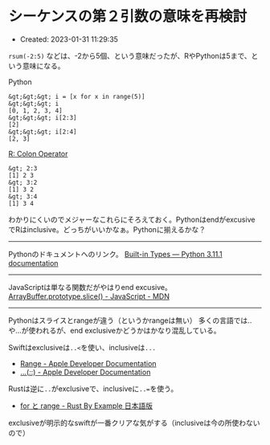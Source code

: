 # シーケンスの第２引数の意味を再検討

- Created: 2023-01-31 11:29:35

`rsum(-2:5)` などは、-2から5個、という意味だったが、RやPythonは5まで、という意味になる。

Python

```
&gt;&gt;&gt; i = [x for x in range(5)]
&gt;&gt;&gt; i
[0, 1, 2, 3, 4]
&gt;&gt;&gt; i[2:3]
[2]
&gt;&gt;&gt; i[2:4]
[2, 3]
```

[R: Colon Operator](https://stat.ethz.ch/R-manual/R-devel/library/base/html/Colon.html)

```
&gt; 2:3
[1] 2 3
&gt; 3:2
[1] 3 2
&gt; 3:4
[1] 3 4
```

わかりにくいのでメジャーなこれらにそろえておく。PythonはendがexcusiveでRはinclusive。どっちがいいかなぁ。Pythonに揃えるかな？

----

Pythonのドキュメントへのリンク。 [Built-in Types — Python 3.11.1 documentation](https://docs.python.org/3/library/stdtypes.html#common-sequence-operations)

----

    
JavaScriptは単なる関数だがやはりend excusive。 [ArrayBuffer.prototype.slice() - JavaScript - MDN](https://developer.mozilla.org/en-US/docs/Web/JavaScript/Reference/Global_Objects/ArrayBuffer/slice)

----

Pythonはスライスとrangeが違う（というかrangeは無い） 多くの言語では..や...が使われるが、end exclusiveかどうかはかなり混乱している。

Swiftはexclusiveは`..<`を使い、inclusiveは`...`

-   [Range - Apple Developer Documentation](https://developer.apple.com/documentation/swift/Range)
-   [...(_:_:) - Apple Developer Documentation](https://developer.apple.com/documentation/swift/comparable/'...(_:_:))

Rustは逆に`..`がexclusiveで、inclusiveに`..=`を使う。

-   [for と range - Rust By Example 日本語版](https://doc.rust-jp.rs/rust-by-example-ja/flow_control/for.html)

exclusiveが明示的なswiftが一番クリアな気がする（inclusiveは今の所使わないので）